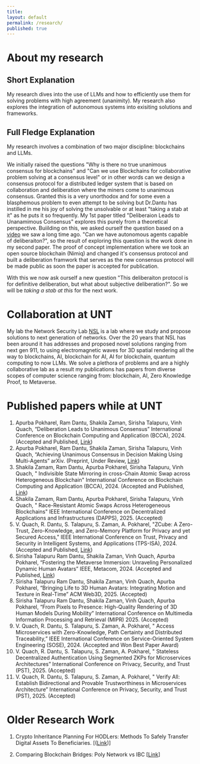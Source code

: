 ```yaml
---
title:
layout: default
permalink: /research/
published: true
---
```


# About my research

## Short Explanation

My research dives into the use of LLMs and how to efficiently use them for solving problems with high agreement (unanimity). My research also explores the integration of autonomous systems into exisiting solutions and frameworks.

## Full Fledge Explanation

My research involves a combination of two major discipline: blockchains and LLMs.

We initially raised the questions "Why is there no true unanimous consensus for blockchains" and "Can we use Blockchains for collaborative problem solving at a consensus level" or in other words can we design a consensus protocol for a distributed ledger system that is based on collaboration and deliberation where the miners come to unanimous consensus. Granted this is a very unorthodox and for some even a blasphemous problem to even attempt to be solving but Dr.Dantu has instilled in me his joy of solving the unsolvable or at least "taking a stab at it" as he puts it so frequently. My 1st paper titled "Deliberaion Leads to Unanamimous Consensus" explores this purely from a theoretical perspective. Buiilding on this, we asked ourself the question based on a [video](https://www.youtube.com/watch?v=3l1RMiGeTfU) we saw a long time ago. "Can we have autonomous agents capable of deliberaiton?", so the result of exploring this question is the work done in my second paper. The proof of concept implementation where we took an open source blockchain (Nimiq) and changed it's consensus protocol and built a deliberation framwork that serves as the new consensus protocol will be made public as soon the paper is accepted for publication.

With this we now ask ourself a new question "This deliberaiton protocol is for definitive deliberation, but what about subjective deliberation?". So we will be *taking a stab at this* for the next work.

# Collaboration at UNT

My lab the Network Security Lab [NSL](https://engineering.unt.edu/cse/research/labs/nsl/index.html) is a lab where we study and propose solutions to next generation of networks. Over the 20 years that NSL has been around it has addresses and proposed novel solutions ranging from next gen 911, to using electromagnetic waves for 3D spatial rendering all the way to blockchains, AI, blockchain for AI, AI for blockchain, quantum computing to now LLMs.
We solve a plethora of problems and are a highly collaborative lab as a result my publications has papers from diverse scopes of computer science ranging from: blockchain, AI, Zero Knowledge Proof, to Metaverse. 

# Published papers while at UNT

1.	Apurba Pokharel, Ram Dantu, Shakila Zaman, Sirisha Talapuru, Vinh Quach, “Deliberation Leads to Unanimous Consensus” International Conference on Blockchain Computing and Application (BCCA), 2024. (Accepted and Published, [Link](https://ieeexplore.ieee.org/document/10844448))
2.	Apurba Pokharel, Ram Dantu, Shakila Zaman, Sirisha Talapuru, Vinh Quach, “Achieving Unanimous Consensus in Decision Making Using Multi-Agents” arXiv. (Preprint, Under Review, [Link](https://arxiv.org/abs/2504.02128))
3.	Shakila Zamam, Ram Dantu, Apurba Pokharel, Sirisha Talapuru, Vinh Quach, " Indivisible State Mirroring in cross-Chain Atomic Swap across Heterogeneous Blockchain" International Conference on Blockchain Computing and Application (BCCA), 2024. (Accepted and Published, [Link](https://ieeexplore.ieee.org/document/10844452))
4.	Shakila Zamam, Ram Dantu, Apurba Pokharel, Sirisha Talapuru, Vinh Quach, " Race-Resistant Atomic Swaps Across Heterogeneous Blockchains" IEEE International Conference on Decentralized Applications and Infrastructures (DAPPS), 2025. (Accepted)
5.	V. Quach, R. Dantu, S. Talapuru, S. Zaman, A. Pokharel, "ZCube: A Zero-Trust, Zero-Knowledge, and Zero-Memory Platform for Privacy and yet Secured Access," IEEE International Conference on Trust, Privacy and Security in Intelligent Systems, and Applications (TPS-ISA), 2024. (Accepted and Published, [Link](https://ieeexplore.ieee.org/document/10835637))
6.	Sirisha Talapuru Ram Dantu, Shakila Zaman, Vinh Quach, Apurba Pokharel, “Fostering the Metaverse Immersion: Unraveling Personalized Dynamic Human Avatars” IEEE, Metacom, 2024. (Accepted and Published, [Link](https://ieeexplore.ieee.org/document/10740114))
7.	Sirisha Talapuru Ram Dantu, Shakila Zaman, Vinh Quach, Apurba Pokharel, “Bringing Life to 3D Human Avatars: Integrating Motion and Texture in Real-Time” ACM Web3D, 2025. (Accepted)
8.	Sirisha Talapuru Ram Dantu, Shakila Zaman, Vinh Quach, Apurba Pokharel, “From Pixels to Presence: High-Quality Rendering of 3D Human Models During Mobility” International Conference on Multimedia Information Processing and Retrieval (MIPR) 2025. (Accepted)
9.	V. Quach, R. Dantu, S. Talapuru, S. Zaman, A. Pokharel, " Access Microservices with Zero-Knowledge, Path Certainty and Distributed Traceability,” IEEE International Conference on Service-Oriented System Engineering (SOSE), 2024. (Accepted and Won Best Paper Award)
10.	V. Quach, R. Dantu, S. Talapuru, S. Zaman, A. Pokharel, " 
Stateless Decentralized Authentication Using Segmented ZKPs for Microservices Architectures” International Conference on Privacy, Security, and Trust (PST), 2025. (Accepted)
11.	V. Quach, R. Dantu, S. Talapuru, S. Zaman, A. Pokharel, " Verify All: Establish Bidirectional and Provable Trustworthiness in Microservices Architecture” International Conference on Privacy, Security, and Trust (PST), 2025. (Accepted)

# Older Research Work

1. Crypto Inheritance Planning For HODLers: Methods To Safely Transfer Digital Assets To Beneficiaries.
[([Link](https://papers.ssrn.com/sol3/papers.cfm?abstract_id=4183803))]

2. Comparing Blockchain Bridges: Poly Network vs IBC
[[Link](https://papers.ssrn.com/sol3/papers.cfm?abstract_id=4196007)]

